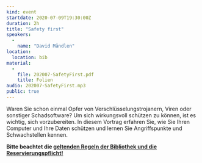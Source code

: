```yaml
---
kind: event
startdate: 2020-07-09T19:30:00Z
duration: 2h
title: "Safety first"
speakers:
  -
    name: "David Mändlen"
location:
  location: bib
material:
  -
    file: 202007-SafetyFirst.pdf
    title: Folien
audio: 202007-SafetyFirst.mp3
public: true
---
```

Waren Sie schon einmal Opfer von Verschlüsselungstrojanern, Viren oder
sonstiger Schadsoftware? Um sich wirkungsvoll schützen zu können, ist es 
wichtig, sich  vorzubereiten. In diesem Vortrag erfahren Sie, wie Sie Ihren 
Computer und Ihre Daten schützen und lernen Sie Angriffspunkte und 
Schwachstellen kennen.

**Bitte beachtet die [geltenden Regeln der Bibliothek und die Reservierungspflicht!](/2020-06-10-vortragsreihe-coronaregelungen)**
